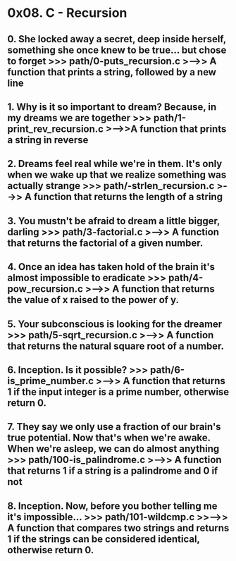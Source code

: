 # **0x08. C - Recursion**

## **0. She locked away a secret, deep inside herself, something she once knew to be true... but chose to forget >>> path/0-puts_recursion.c** >-->> A function that prints a string, followed by a new line

## **1. Why is it so important to dream? Because, in my dreams we are together >>> path/1-print_rev_recursion.c** >-->>A function that prints a string in reverse

## **2. Dreams feel real while we're in them. It's only when we wake up that we realize something was actually strange >>> path/-strlen_recursion.c** >-->> A function that returns the length of a string

## **3. You mustn't be afraid to dream a little bigger, darling >>> path/3-factorial.c** >-->> A function that returns the factorial of a given number.

## **4. Once an idea has taken hold of the brain it's almost impossible to eradicate >>> path/4-pow_recursion.c** >-->> A function that returns the value of x raised to the power of y.

## **5. Your subconscious is looking for the dreamer >>> path/5-sqrt_recursion.c** >-->> A function that returns the natural square root of a number.

## **6. Inception. Is it possible? >>> path/6-is_prime_number.c** >-->> A function that returns 1 if the input integer is a prime number, otherwise return 0.

## **7. They say we only use a fraction of our brain's true potential. Now that's when we're awake. When we're asleep, we can do almost anything >>> path/100-is_palindrome.c** >-->> A function that returns 1 if a string is a palindrome and 0 if not

## **8. Inception. Now, before you bother telling me it's impossible... >>> path/101-wildcmp.c** >>-->> A function that compares two strings and returns 1 if the strings can be considered identical, otherwise return 0.